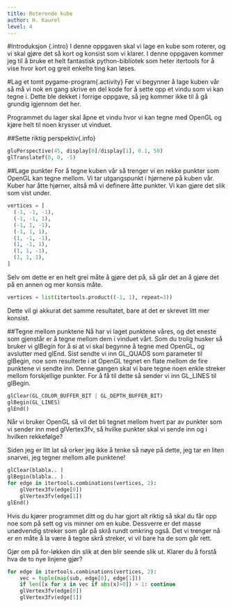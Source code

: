 ```yaml
---
title: Roterende kube
author: H. Kaurel
level: 4
---
```


#Introduksjon {.intro}
I denne oppgaven skal vi lage en kube som roterer, og vi skal gjøre det så kort og konsist som vi klarer. I denne oppgaven kommer jeg til å bruke et helt fantastisk python-bibliotek som heter itertools for å vise hvor kort og greit enkelte ting kan løses.

#Lag et tomt pygame-program{.activity}
Før vi begynner å lage kuben vår så må vi nok en gang skrive en del kode for å sette opp et vindu som vi kan tegne i. Dette ble dekket i forrige oppgave, så jeg kommer ikke til å gå grundig igjennom det her.

Programmet du lager skal åpne et vindu hvor vi kan tegne med OpenGL og kjøre helt til noen krysser ut vinduet.

##Sette riktig perspektiv{.info}
```python
gluPerspective(45, display[0]/display[1], 0.1, 50)
glTranslatef(0, 0, -5)
```

##Lage punkter
For å tegne kuben vår så trenger vi en rekke punkter som OpenGL kan tegne mellom. Vi tar utgangspunkt i hjørnene på kuben vår. Kuber har åtte hjørner, altså må vi definere åtte punkter. Vi kan gjøre det slik som vist under.
```python
vertices = [
  (-1, -1, -1),
  (-1, -1, 1),
  (-1, 1, -1),
  (-1, 1, 1),
  (1, -1, -1),
  (1, -1, 1),
  (1, 1, -1),
  (1, 1, 1),
]
```

Selv om dette er en helt grei måte å gjøre det på, så går det an å gjøre det på en annen og mer konsis måte.

```python
vertices = list(itertools.product((-1, 1), repeat=3))
```
Dette vil gi akkurat det samme resultatet, bare at det er skrevet litt mer konsist.

##Tegne mellom punktene
Nå har vi laget punktene våres, og det eneste som gjenstår er å tegne mellom dem i vinduet vårt. Som du trolig husker så bruker vi glBegin for å si at vi skal begynne å tegne med OpenGL, og avslutter med glEnd. Sist sendte vi inn GL_QUADS som parameter til glBegin, noe som resulterte i at OpenGL tegnet en flate mellom de fire punktene vi sendte inn. Denne gangen skal vi bare tegne noen enkle streker mellom forskjellige punkter. For å få til dette så sender vi inn GL_LINES til glBegin.

```python
glClear(GL_COLOR_BUFFER_BIT | GL_DEPTH_BUFFER_BIT)
glBegin(GL_LINES)
glEnd()
```

Når vi bruker OpenGL så vil det bli tegnet mellom hvert par av punkter som vi sender inn med glVertex3fv, så hvilke punkter skal vi sende inn og i hvilken rekkefølge?

Siden jeg er litt lat så orker jeg ikke å tenke så nøye på dette, jeg tar en liten snarvei, jeg tegner mellom alle punktene!

```python
glClear(blabla.. )
glBegin(blabla.. )
for edge in itertools.combinations(vertices, 2):
    glVertex3fv(edge[0])
    glVertex3fv(edge[1])
glEnd()
```

Hvis du kjører programmet ditt og du har gjort alt riktig så skal du får opp noe som på sett og vis minner om en kube. Dessverre er det masse unødvendig streker som går på skrå rundt omkring også. Det vi trenger nå er en måte å la være å tegne skrå streker, vi vil bare ha de som går rett.

Gjør om på for-løkken din slik at den blir seende slik ut. Klarer du å forstå hva de to nye linjene gjør?

```python
for edge in itertools.combinations(vertices, 2):
    vec = tuple(map(sub, edge[0], edge[1]))
    if len([x for x in vec if abs(x)>0]) > 1: continue
    glVertex3fv(edge[0])
    glVertex3fv(edge[1])
```
